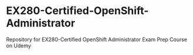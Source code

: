 # EX280-Certified-OpenShift-Administrator
Repository for EX280-Certified OpenShift Administrator Exam Prep Course on Udemy
